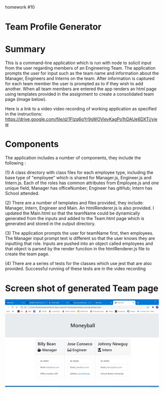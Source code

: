 homework #10 

Team Profile Generator       
======================

# Summary

This is a command-line application which is run with node to solicit input from the user regarding members of an Engineering Team.  The application prompts the user for input such as the team name and information about the Manager, Engineers and Interns on the team.  After information is captured for each team member the user is prompted as to if they wish to add another.  When all team members are entered the app renders an html page using templates provided in the assignment to create a consolidated team page (image below).  

Here is a link to a video video recording of working application as specified in the instructions:  https://drive.google.com/file/d/1FIzq6qYr9sWOVlevKagPo1hDAUe6DXTi/view


# Components

The application includes a number of components, they include the following :

(1) A class directory with class files for each employee type, including the base type of "employee" which is shared for Manager.js, Engineer.js and Intern.js.   Each of the roles 
    has common attributes from Employee.js and one unique field;  Manager has officeNumber; Engineer has gitHub; Intern has School attended. 

(2) There are a number of templates and files provided, they include:  Manager, Intern, Engineer and Main.  An htmlRenderer.js is also provided.  I updated the Main.html so that
    the teamName could be dynamically generated from the inputs and added to the Team.html page which is generated and stored in the output directory. 
    
(3) The application prompts the user for teamName first, then employees.  The Manager input prompt text is different so that the user knows they are inputting that role. 
    Inputs are pushed into an object called employees and that object is parsed by the render function in the htmlRenderer.js file to create the team page. 

(4) There are a series of tests for the classes which use jest that are also provided.  Successful running of these tests are in the video recording

# Screen shot of generated Team page 

![img](https://github.com/fhsal/fhs-hw10-team/blob/main/teamScreenShot.jpg)

